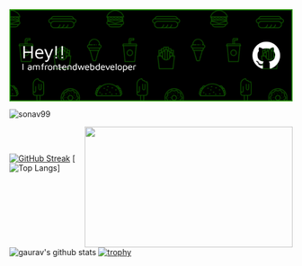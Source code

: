 
<img align="center" width="1080" src="https://github.com/sonav99/sonav99/blob/main/github-header-image%20(2).png?raw=true">
<p align="left"> <img src="https://komarev.com/ghpvc/?username=sonav99&label=Profile%20views&color=0e75b6&style=flat" alt="sonav99" /> </p>


<img align="right" width="370" height="215" src="https://img.freepik.com/free-vector/laptop-with-program-code-isometric-icon-software-development-programming-applications-dark-neon_39422-971.jpg?w=826&t=st=1690547706~exp=1690548306~hmac=2a6ffcf8f5b5b748fdb7225043f9729467499b8e298e071561cddb81bdd64a09">
<p align="left">
</p>



</p>

<br></br>





[![GitHub Streak](http://github-readme-streak-stats.herokuapp.com?user=sonav99&theme=dark&background=000000)](https://git.io/streak-stats)
[![Top Langs](https://github-readme-stats-sigma-five.vercel.app/api/top-langs/?username=sonav99&layout=compact&theme=vision-friendly-dark)]
 ![gaurav's github stats](https://github-readme-stats-sigma-five.vercel.app/api?username=sonav99&count_private=true&show_icons=true&theme=radical)
[![trophy](https://github-profile-trophy.vercel.app/?username=sonav99&theme=algolia)](https://github.com/ryo-ma/github-profile-trophy)



<!-- GitHub Profile Widget Start -->

<!-- GitHub Profile Widget End -->
